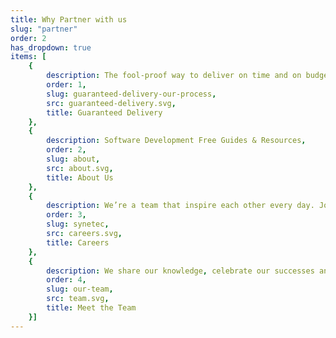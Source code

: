 ```yaml
---
title: Why Partner with us
slug: "partner"
order: 2
has_dropdown: true
items: [
    {
        description: The fool-proof way to deliver on time and on budget.,
        order: 1,
        slug: guaranteed-delivery-our-process,
        src: guaranteed-delivery.svg,
        title: Guaranteed Delivery
    },
    {
        description: Software Development Free Guides & Resources,
        order: 2,
        slug: about,
        src: about.svg,
        title: About Us
    },
    {
        description: We’re a team that inspire each other every day. Join our team.,
        order: 3,
        slug: synetec,
        src: careers.svg,
        title: Careers
    },
    {
        description: We share our knowledge, celebrate our successes and take responsibility to overcome challenges.,
        order: 4,
        slug: our-team,
        src: team.svg,
        title: Meet the Team
    }]
---
```

